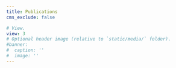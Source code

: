 ```yaml
---
title: Publications
cms_exclude: false

# View.
view: 3
# Optional header image (relative to `static/media/` folder).
#banner:
#  caption: ''
#  image: ''
---
```

